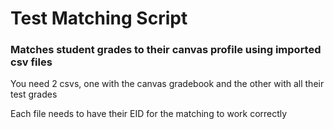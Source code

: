 # Test Matching Script

### Matches student grades to their canvas profile using imported csv files

You need 2 csvs, one with the canvas gradebook and the other with all their test grades 

Each file needs to have their EID for the matching to work correctly

